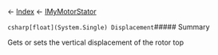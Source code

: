 ← [Index](Api-Index) ← [IMyMotorStator](Sandbox.ModAPI.Ingame.IMyMotorStator)

```csharp[float](System.Single) Displacement```##### Summary

Gets or sets the vertical displacement of the rotor top

